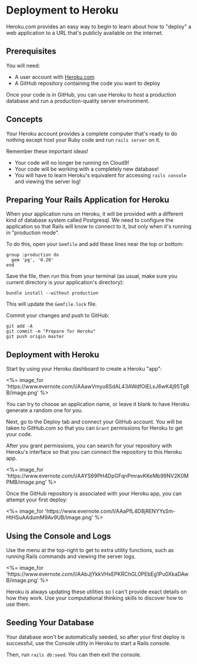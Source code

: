 # Deployment to Heroku

Heroku.com provides an easy way to begin to learn about how to "deploy" a web
application to a URL that's publicly available on the internet.

## Prerequisites

You will need:

* A user account with [Heroku.com](https://www.heroku.com)
* A GitHub repository containing the code you want to deploy

Once your code is in GitHub, you can use Heroku to host a production
database and run a production-quality server environment.

## Concepts

Your Heroku account provides a complete computer that's ready to
do nothing except host your Ruby code and run `rails server` on it.

Remember these important ideas!

* Your code will no longer be running on Cloud9!
* Your code will be working with a completely new database!
* You will have to learn Heroku's equivalent for accessing `rails console`
  and viewing the server log!

## Preparing Your Rails Application for Heroku

When your application runs on Heroku, it will be provided with
a different kind of database system called Postgresql.  We need to configure
the application so that Rails will know to connect to it, but only
when it's running in "production mode".

To do this, open your `Gemfile` and add these lines near the top or bottom:

```
group :production do
  gem 'pg', '0.20'
end
```

Save the file, then run this from your terminal (as usual, make sure you current directory
is your application's directory):

```
bundle install --without production
```

This will update the `Gemfile.lock` file.

Commit your changes and push to GitHub:

```
git add -A
git commit -m "Prepare for Heroku"
git push origin master
```


## Deployment with Heroku

Start by using your Heroku dashboard to create a Heroku "app":

<p><%= image_for 'https://www.evernote.com/l/AAawVmyu6SdAL43AWdfOiELxJ6wK4j95Tg8B/image.png' %></p>

You can try to choose an application name, or leave it blank to have Heroku
generate a random one for you.

Next, go to the Deploy tab and connect your GitHub account.  You will be taken to GitHub.com so that you can `Grant` permissions for Heroku to get your code.

After you grant permissions, you can search for your repository with Heroku's interface
so that you can connect the repository to this Heroku app.

<p><%= image_for 'https://www.evernote.com/l/AAYS69PH4DpGFqnPmravKKeMb99NV2K0MPMB/image.png' %></p>

Once the GitHub repository is associated with your Heroku app, you can
attempt your first deploy:

<p><%= image_for 'https://www.evernote.com/l/AAaPfL4D8jRENYYsSm-HtHSuAAdumM9Av9UB/image.png' %></p>

## Using the Console and Logs

Use the menu at the top-right to get to extra utility functions, such as
running Rails commands and viewing the server logs.

<p><%= image_for 'https://www.evernote.com/l/AAbJjYkkVHxEPKRChGL0PEbEg1Pu0XkaDAwB/image.png' %></p>

Heroku is always updating these utilities so I can't provide exact details on
how they work.  Use your computational thinking skills to discover how to use them.

## Seeding Your Database

Your database won't be automatically seeded, so after your first deploy is
successful, use the Console utlity in Heroku to start a Rails console.

Then, run `rails db:seed`.  You can then exit the console.
